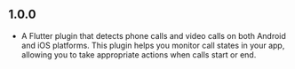 ## 1.0.0

* A Flutter plugin that detects phone calls and video calls on both Android and iOS platforms. This plugin helps you monitor call states in your app, allowing you to take appropriate actions when calls start or end.
